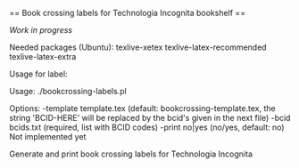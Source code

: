 == Book crossing labels for Technologia Incognita bookshelf ==

_Work in progress_

Needed packages (Ubuntu): texlive-xetex texlive-latex-recommended texlive-latex-extra

Usage for label:

Usage: ./bookcrossing-labels.pl <options>

Options:
  -template template.tex (default: bookcrossing-template.tex, the string 'BCID-HERE' will be replaced by the bcid's given in the next file)
  -bcid     bcids.txt    (required, list with BCID codes)
  -print    no|yes       (no/yes, default: no) Not implemented yet


Generate and print book crossing labels for Technologia Incognita

